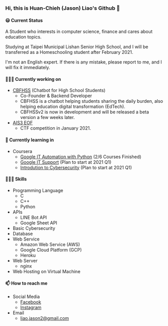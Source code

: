 ### Hi, this is Huan-Chieh (Jason) Liao's Github 👋
#### 😃 Current Status 
A Student who interests in computer science, finance and cares about education topics.

Studying at Taipei Municipal Lishan Senior High School, and I will be transferred as a Homeschooling student after February 2021.

I'm not an English expert. If there is any mistake, please report to me, and I will fix it immediately.
#### 👨🏻‍💻 Currently working on 
- [CBFHSS](fb.me/cbfhss) (Chatbot for High School Students)
    - Co-Founder & Backend Developer
    - CBFHSS is a chatbot helping students sharing the daily burden, also helping education digital transformation (EdTech).
    - CBFHSSv2 is now in development and will be released a beta version a few weeks later.
- [AIS3 EOF](ais3.org/eof)
    - CTF competition in January 2021.
#### 🌱 Currently learning in 
- Coursera
    - [Google IT Automation with Python](https://www.coursera.org/professional-certificates/google-it-automation) (2/6 Courses Finished)
    - [Google IT Support](https://www.coursera.org/professional-certificates/google-it-support) (Plan to start at 2021 Q1)
    - [Introdution to Cybersecurity](https://www.coursera.org/specializations/intro-cyber-security) (Plan to start at 2021 Q1)
#### 👨🏼‍🔧 Skills
- Programming Language
    - C
    - C++
    - Python
- APIs
    - LINE Bot API
    - Google Sheet API
- Basic Cybersecurity
- Database
- Web Service
    - Amazon Web Service (AWS)
    - Google Cloud Platform (GCP)
    - Heroku
- Web Server
    - nginx
- Web Hosting on Virtual Machine
#### 📫 How to reach me
- Social Media
    - [Facebook](fb.me/liaojason2)
    - [Instagram](instagram.com/liao.jason2)
- Email
    - liao.jason2@gmail.com 

<!--
**liaojason2/liaojason2** is a ✨ _special_ ✨ repository because its `README.md` (this file) appears on your GitHub profile.

Here are some ideas to get you started:

- 🔭 I’m currently working on ...
- 🌱 I’m currently learning ...
- 👯 I’m looking to collaborate on ...
- 🤔 I’m looking for help with ...
- 💬 Ask me about ...
- 📫 How to reach me: ...
- 😄 Pronouns: ...
- ⚡ Fun fact: ...
-->


